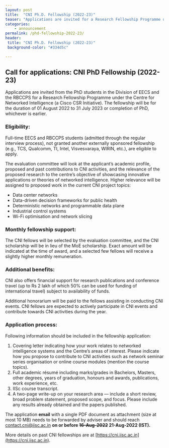 ```yaml
---
layout: post
title:  "CNI Ph.D. Fellowship (2022-23)"
teaser: "Applications are invited for a Research Fellowship Programme under the Centre for Networked Intelligence (a Cisco CSR Initiative). The fellowship will be for the duration of 01 August 2022 to 31 July 2023."
categories:
    - announcement
permalink: /phd-fellowship-2022-23/
header:
 title: "CNI Ph.D. Fellowship (2022-23)"
 background-color: "#334d5c"

---
```


## Call for applications: CNI PhD Fellowship (2022-23) 

Applications are invited from the PhD students in the Division of EECS and the RBCCPS for a Research Fellowship Programme under the Centre for Networked Intelligence (a Cisco CSR Initiative). The fellowship will be for the duration of 01 August 2022 to 31 July 2023 or completion of PhD, whichever is earlier. 

### Eligibility:  

Full-time EECS and RBCCPS students (admitted through the regular interview process), not granted another externally sponsored fellowship (e.g., TCS, Qualcomm, TI, Intel, Visvesvaraya, WIRIN, etc.), are eligible to apply.  

The evaluation committee will look at the applicant’s academic profile, proposed and past contributions to CNI activities, and the relevance of the proposed research to the centre’s objective of showcasing innovative applications or theories of networked intelligence. Higher relevance will be assigned to proposed work in the current CNI project topics: 

<ul style="list-style-type: disc;">
    <li>Data center networks</li>
    <li>Data-driven decision frameworks for public health</li>
    <li>Deterministic networks and programmable data plane</li>
    <li>Industrial control systems</li>
    <li>Wi-Fi optimisation and network slicing</li>
</ul>


### Monthly fellowship support:  

The CNI fellows will be selected by the evaluation committee, and the CNI scholarship will be in lieu of the MoE scholarship. Exact amount will be indicated at the time of award, and a selected few fellows will receive a slightly higher monthly remuneration. 

### Additional benefits:  

CNI also offers financial support for research publications and conference travel (up to Rs 2 lakh of which 50% can be used for funding of international travel) subject to availability of funds.  

Additional honorarium will be paid to the fellows assisting in conducting CNI events. CNI fellows are expected to actively participate in CNI events and contribute towards CNI activities during the year. 

### Application process:  

Following information should be included in the fellowship application: 

<ol style="list-style-type: decimal">
    <li>Covering letter indicating how your work relates to networked intelligence systems and the Centre’s areas of interest. Please indicate how you propose to contribute to CNI activities such as network seminar series organisation or online course modules (mention the course topics).</li>
    <li>Full academic résumé including marks/grades in Bachelors, Masters, other degrees, years of graduation, honours and awards, publications, work experience, etc.</li>
    <li>IISc course transcript.</li>
    <li>A two-page write-up on your research area — include a short review, broad problem statement, proposed scope, and focus. Please include any results already obtained and the papers published.</li>
</ol>


The application **email** with a single PDF document as attachment (size at most 10 MB) needs to be forwarded by adviser and should reach contact.cni@iisc.ac.in **on or before ~~16-Aug-2022~~ 21-Aug-2022 (IST).** 

More details on past CNI fellowships are at [https://cni.iisc.ac.in](https://cni.iisc.ac.in).

